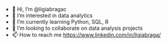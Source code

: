 - 👋 Hi, I’m @ligiabragac
- 👀 I’m interested in data analytics
- 🌱 I’m currently learning Python, SQL, R
- 💞️ I’m looking to collaborate on data analysis projects
- 📫 How to reach me https://www.linkedin.com/in/ligiabraga/

<!---
ligiabragac/ligiabragac is a ✨ special ✨ repository because its `README.md` (this file) appears on your GitHub profile.
You can click the Preview link to take a look at your changes.
--->
